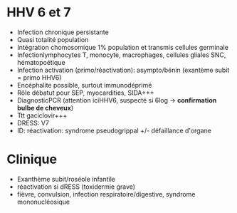 # HHV 6 et 7



- Infection chronique persistante 
- Quasi totalité population 
- Intégration chomosomique 1% population et transmis cellules germinale 
- Infectionlymphocytes T, monocyte, macrophages, cellules gliales
  SNC, hématopoétique 
- Infection activation (primo/réactivation): asympto/bénin (exantème
  subit = primo HHV6) 
- Encéphalite possible, surtout immunodéprimé 
- Rôle débatut pour SEP, myocardities, SIDA+++ 
- DiagnosticPCR (attention iciHHV6, suspecté si 6log -> **confirmation bulbe de cheveux**) 
- Ttt gaciclovir+++ 
- DRESS: V7 
- ID: réactivation: syndrome pseudogrippal +/- défaillance d'organe 


# Clinique


- Exanthème subit/roséole infantile 
- réactivation si dRESS (toxidermie grave) 
- fièvre, convulsion, infection respiratoire/digestive, syndrome mononucléosique 

